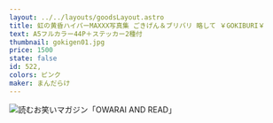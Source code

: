 ```yaml
---
layout: ../../layouts/goodsLayout.astro
title: 虹の黄昏ハイパーMAXXX写真集 ごきげん＆ブリバリ 略して ￥GOKIBURI￥
text: A5フルカラー44P＋ステッカー2種付
thumbnail: gokigen01.jpg
price: 1500
state: false
id: 522,
colors: ピンク
maker: まんだらけ
---
```


![読むお笑いマガジン「OWARAI AND READ」](/images/gokigen01.jpg)
